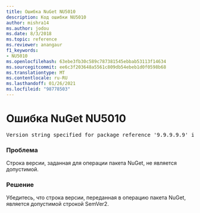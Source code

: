 ```yaml
---
title: Ошибка NuGet NU5010
description: Код ошибки NU5010
author: mishra14
ms.author: jodou
ms.date: 8/3/2018
ms.topic: reference
ms.reviewer: anangaur
f1_keywords:
- NU5010
ms.openlocfilehash: 63ebe3fb30c589c787381545ebbab53113f14634
ms.sourcegitcommit: ee6c3f203648a5561c809db54ebeb1d0f0598b68
ms.translationtype: MT
ms.contentlocale: ru-RU
ms.lasthandoff: 01/26/2021
ms.locfileid: "98778503"
---
```

# <a name="nuget-error-nu5010"></a>Ошибка NuGet NU5010
<pre>Version string specified for package reference '9.9.9.9.9' is invalid.</pre>

### <a name="issue"></a>Проблема

Строка версии, заданная для операции пакета NuGet, не является допустимой.


### <a name="solution"></a>Решение

Убедитесь, что строка версии, переданная в операцию пакета NuGet, является допустимой строкой SemVer2.

